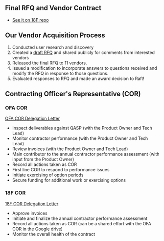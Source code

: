 ## Final RFQ and Vendor Contract
* [See it on 18F repo](https://github.com/18F/tdrs-app-rfq/blob/main/Final-RFQ/FINAL-TDRS-software-development-RFQ.md)

## Our Vendor Acquisition Process
1. Conducted user research and discovery
2. Created a [draft RFQ](https://github.com/18F/tdrs-app-rfq/tree/main/Draft-RFQ) and shared publicly for comments from interested vendors
3. Released [the final RFQ](https://github.com/18F/tdrs-app-rfq/tree/main/Final-RFQ) to 11 vendors.
4. Issued a modification to incorporate answers to questions received and modify the RFQ in response to those questions.
5. Evaluated responses to RFQ and made an award decision to Raft!

## Contracting Officer's Representative (COR)

### OFA COR
[OFA COR Delegation Letter](https://github.com/HHS/TANF-app/blob/main/docs/Acquisition/COR_Delegation_Dvora_Wilensky.pdf)

- Inspect deliverables against QASP (with the Product Owner and Tech Lead)
- Monitor contractor performance (with the Product Owner and Tech Lead)
- Review invoices (with the Product Owner and Tech Lead)
- Main contributor to the annual contractor performance assessment (with input from the Product Owner)
- Record all actions taken as COR
- First line COR to respond to performance issues
- Initiate exercising of option periods
- Secure funding for additional work or exercising options


### 18F COR
[18F COR Delegation Letter](https://github.com/HHS/TANF-app/blob/main/docs/Acquisition/COR%20Delegation%20Robert%20Jolly.pdf)

- Approve invoices
- Initiate and finalize the annual contractor performance assessment
- Record all actions taken as COR (can be a shared effort with the OFA COR in the Google drive)
- Monitor the overall health of the contract